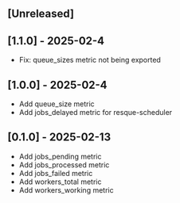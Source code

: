 ## [Unreleased]

## [1.1.0] - 2025-02-4
- Fix: queue_sizes metric not being exported

## [1.0.0] - 2025-02-4
- Add queue_size metric
- Add jobs_delayed metric for resque-scheduler

## [0.1.0] - 2025-02-13

- Add jobs_pending metric
- Add jobs_processed metric
- Add jobs_failed metric
- Add workers_total metric
- Add workers_working metric
